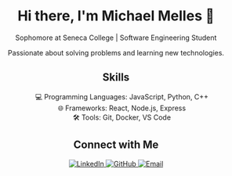 <div align="center">
  <h1>Hi there, I'm Michael Melles 👋</h1>
  <p>Sophomore at Seneca College | Software Engineering Student</p>
  <p>Passionate about solving problems and learning new technologies.</p>
  
  <h2>Skills</h2>
  <ul style="list-style-type:none;">
    <li>💻 Programming Languages: JavaScript, Python, C++</li>
    <li>🌐 Frameworks: React, Node.js, Express</li>
    <li>🛠 Tools: Git, Docker, VS Code</li>
  </ul>
  
  <h2>Connect with Me</h2>
  <p>
    <a href="https://www.linkedin.com/in/michael-melles-37729b262" target="_blank">
      <img src="https://img.shields.io/badge/LinkedIn-0077B5?style=for-the-badge&logo=linkedin&logoColor=white" alt="LinkedIn">
    </a>
    <a href="https://github.com/michael2747-j" target="_blank">
      <img src="https://img.shields.io/badge/GitHub-100000?style=for-the-badge&logo=github&logoColor=white" alt="GitHub">
    </a>
    <a href="mailto:michaelmelles4@gmail.com" target="_blank">
      <img src="https://img.shields.io/badge/Email-D14836?style=for-the-badge&logo=gmail&logoColor=white" alt="Email">
    </a>
  </p>
</div>
